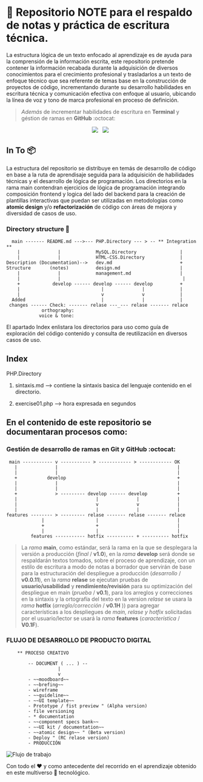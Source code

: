 # :notebook: Repositorio **NOTE** para el respaldo de notas y práctica de escritura técnica.

La estructura lógica de un texto enfocado al aprendizaje es de ayuda para la comprensión de la información escrita, este repositorio pretende contener la información recabada durante la adquisición de diversos conocimientos para el crecimiento profesional y trasladarlos a un texto de enfoque técnico que sea referente de temas base en la construcción de proyectos de código, incrementando durante su desarrollo habilidades en escritura técnica y comunicación efectiva con enfoque al usuario, ubicando la línea de voz y tono de marca profesional en proceso de definición. 

> *Además* de incrementar habilidades de escritura en **Terminal** y géstion de ramas en **GitHub** :octocat:


<p align=center >
    <a><img src='https://img.shields.io/badge/Markdown-000000?style=for-the-badge&logo=markdown&logoColor=white' /></a>&nbsp;&nbsp;
    <a><img src='https://img.shields.io/badge/GitHub-100000?style=for-the-badge&logo=github&logoColor=white' /></a>&nbsp;&nbsp;    
</p>

## In To 📦

La estructura del repositorio se distribuye en temás de desarrollo de código en base a la ruta de aprendisaje seguida para la adquisición de habilidades técnicas y el desarrollo de lógica de programación. Los directorios en la rama main contendran ejercicios de lógica de programación integrando composición frontend y logica del lado del backend para la creación de plantillas interactivas que puedan ser utilizadas en metodologias como **atomic design** y/o **refactorización** de código con áreas de mejora y diversidad de casos de uso.

### Directory structure :open_file_folder:

~~~
  main ------- README.md --->--- PHP.Directory --- > -- ** Integration **
    |              |             MySQL.Directory                | 
    |              |             HTML-CSS.Directory             | 
Description (Documentation)-->   dev.md                         +
Structure       (notes)          design.md                      |
    |              |             management.md                  |
	|              |                                             |
    +            develop ------ develop ------ develop          +
    |                              |              |             |    
    |                              v              v             |
  Added                            |              |             |  
 changes ------ Check: ------- relase ---_--- relase ------- relace
             orthography:
 		    voice & tone:

~~~

El apartado Index enlistara los directorios para uso como guía de exploración del código contenido y consulta de reutilización en diversos casos de uso.

## Index

PHP.Directory

1. sintaxis.md --> contiene la sintaxis basica del lenguaje contenido en el directorio.  

2. exercise01.php --> hora expresada en segundos

 

## En el contenido de este repositorio se documentaran procesos como: 

### Gestión de desarrollo de ramas en Git y GitHub :octocat:

~~~
 main ----------- v ----------- > ------------ > ------------ OK
   |              |                                            | 
   |              |                                            | 
   +           develop                                         +
   |              |                                            |
   |              |                                            |
   +              > --------- develop ------ develop           +
   |                             |              |              |    
   |                             v              v              |
   |                             |              |              |  
features -------- > --------- relase ------- relase ------- relace
             |                   |                             |
             +                   +                             |
             |                   |                             |
         features ----------- hotfix ---------- + ---------- hotfix

~~~
> La *rama*  **main**, como estándar, será la rama en la que se desplegara la versión a producción (*final* / **v1.0**), en la *rama* **develop** será donde se respaldarán textos tomados, sobre el proceso de aprendizaje, con un estilo de escritura a modo de notas a borrador que servirán de base para la estructuración del despliegue a producción (*desarrollo* / **v0.0.11**), en la *rama* **relase** se ejecutan pruebas de **usuario/usabilidad** y **rendimiento/revisión** para su optimización del despliegue en main (*prueba* / **v0.1**), para los arreglos y correcciones en la sintaxis y la ortografía del texto en la version *relase* se usara la *rama* **hotfix** (*arreglo/corrección* / **v0.1H** ))  para agregar características a los despliegues de *main, relase y hotfix* solicitadas por el usuario/lector se usará la *rama* **features** (*característica* / **V0.1F**). 

### FLUJO DE DESARROLLO DE PRODUCTO DIGITAL <a name="id2"></a>
~~~
	** PROCESO CREATIVO
	
		-- DOCUMENT ( ... ) --
			       |
			       v
		- ~~moodboard~~
		- ~~brefing~~
		- wireframe
		- ~~guideline~~
		- ~~UI template~~
		- Prototype / fist preview " (Alpha version)
		- file versioning
		- * documentation
		- ~~component specs bank~~
		- ~~UI kit / documentation~~ 
		- ~~atomic design~~ " (Beta version)
		- Deploy " (RC relase version)
		- PRODUCCIÓN
~~~

![Flujo de trabajo](https://i.imgur.com/c4cfDX9.png)





Con todo el :heart: y como antecedente del recorrido en el aprendizaje obtenido en este multiverso :space_invader: tecnológico. 

